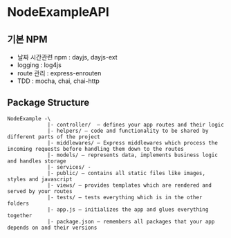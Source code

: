 # NodeExampleAPI

## 기본 NPM
- 날짜 시간관련 npm : dayjs, dayjs-ext
- logging : log4js
- route 관리 : express-enrouten
- TDD : mocha, chai, chai-http

## Package Structure
```
NodeExample -\
             |- controller/  – defines your app routes and their logic
             |- helpers/ – code and functionality to be shared by different parts of the project
             |- middlewares/ – Express middlewares which process the incoming requests before handling them down to the routes
             |- models/ – represents data, implements business logic and handles storage
             |- services/ -
             |- public/ – contains all static files like images, styles and javascript
             |- views/ – provides templates which are rendered and served by your routes
             |- tests/ – tests everything which is in the other folders
             |- app.js – initializes the app and glues everything together
             |- package.json – remembers all packages that your app depends on and their versions
```
